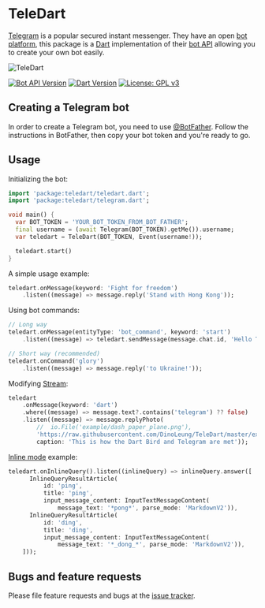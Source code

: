 # TeleDart

[Telegram](https://telegram.org/) is a popular secured instant messenger.
They have an open [bot platform](https://telegram.org/blog/bot-revolution),
this package is a [Dart](https://dart.dev)
implementation of their [bot API](https://core.telegram.org/bots/api)
allowing you to create your own bot easily.

![TeleDart](https://raw.githubusercontent.com/DinoLeung/TeleDart/master/example/dash_paper_plane.svg?sanitize=true)

[![Bot API Version](https://img.shields.io/badge/Bot%20API-5.7-blue.svg?style=flat-square)](https://core.telegram.org/bots/api)
[![Dart Version](https://img.shields.io/badge/Dart-2.14-blue.svg?style=flat-square)](https://dart.dev)
[![License: GPL v3](https://img.shields.io/badge/License-GPL%20v3-blue.svg?style=flat-square)](https://www.gnu.org/licenses/gpl-3.0)

## Creating a Telegram bot

In order to create a Telegram bot, you need to use [@BotFather](https://t.me/botfather).
Follow the instructions in BotFather, then copy your bot token and you're ready to go.

## Usage

Initializing the bot:

```dart
import 'package:teledart/teledart.dart';
import 'package:teledart/telegram.dart';

void main() {
  var BOT_TOKEN = 'YOUR_BOT_TOKEN_FROM_BOT_FATHER';
  final username = (await Telegram(BOT_TOKEN).getMe()).username;
  var teledart = TeleDart(BOT_TOKEN, Event(username!));

  teledart.start()
}
```

A simple usage example:

```dart
teledart.onMessage(keyword: 'Fight for freedom')
    .listen((message) => message.reply('Stand with Hong Kong'));
```

Using bot commands:

```dart
// Long way
teledart.onMessage(entityType: 'bot_command', keyword: 'start')
    .listen((message) => teledart.sendMessage(message.chat.id, 'Hello TeleDart!'));

// Short way (recommended)
teledart.onCommand('glory')
    .listen((message) => message.reply('to Ukraine!'));
```

Modifying [Stream](https://www.dartlang.org/tutorials/language/streams#methods-that-modify-a-stream):

```dart
teledart
    .onMessage(keyword: 'dart')
    .where((message) => message.text?.contains('telegram') ?? false)
    .listen((message) => message.replyPhoto(
        //  io.File('example/dash_paper_plane.png'),
        'https://raw.githubusercontent.com/DinoLeung/TeleDart/master/example/dash_paper_plane.png',
        caption: 'This is how the Dart Bird and Telegram are met'));
```

[Inline mode](https://core.telegram.org/bots/api#inline-mode) example:

```dart
teledart.onInlineQuery().listen((inlineQuery) => inlineQuery.answer([
      InlineQueryResultArticle(
          id: 'ping',
          title: 'ping',
          input_message_content: InputTextMessageContent(
              message_text: '*pong*', parse_mode: 'MarkdownV2')),
      InlineQueryResultArticle(
          id: 'ding',
          title: 'ding',
          input_message_content: InputTextMessageContent(
              message_text: '*_dong_*', parse_mode: 'MarkdownV2')),
    ]));
```

## Bugs and feature requests

Please file feature requests and bugs at the [issue tracker][tracker].

[tracker]: https://github.com/DinoLeung/TeleDart/issues
